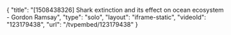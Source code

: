 {
    "title": "[1508438326] Shark extinction and its effect on ocean ecosystem - Gordon Ramsay",
    "type": "solo",
    "layout": "iframe-static",
    "videoId": "123179438",
    "url": "\/tvpembed\/123179438"
}